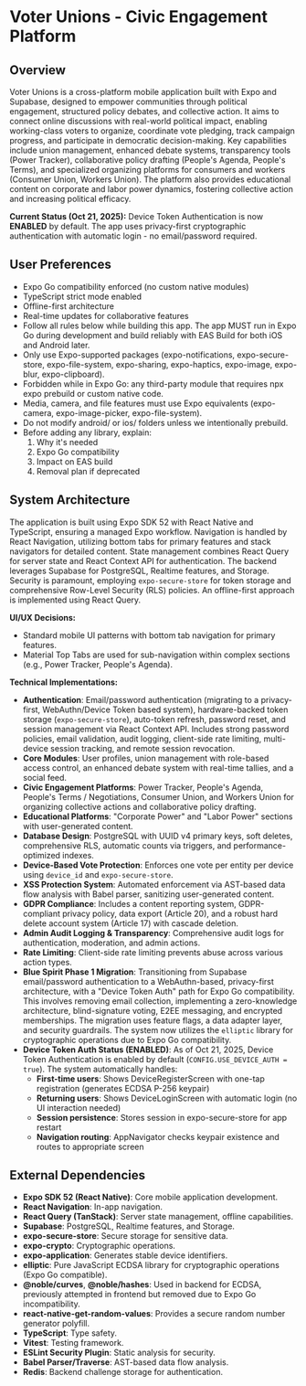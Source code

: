 # Voter Unions - Civic Engagement Platform

## Overview
Voter Unions is a cross-platform mobile application built with Expo and Supabase, designed to empower communities through political engagement, structured policy debates, and collective action. It aims to connect online discussions with real-world political impact, enabling working-class voters to organize, coordinate vote pledging, track campaign progress, and participate in democratic decision-making. Key capabilities include union management, enhanced debate systems, transparency tools (Power Tracker), collaborative policy drafting (People's Agenda, People's Terms), and specialized organizing platforms for consumers and workers (Consumer Union, Workers Union). The platform also provides educational content on corporate and labor power dynamics, fostering collective action and increasing political efficacy.

**Current Status (Oct 21, 2025):** Device Token Authentication is now **ENABLED** by default. The app uses privacy-first cryptographic authentication with automatic login - no email/password required.

## User Preferences
- Expo Go compatibility enforced (no custom native modules)
- TypeScript strict mode enabled
- Offline-first architecture
- Real-time updates for collaborative features
- Follow all rules below while building this app. The app MUST run in Expo Go during development and build reliably with EAS Build for both iOS and Android later.
- Only use Expo-supported packages (expo-notifications, expo-secure-store, expo-file-system, expo-sharing, expo-haptics, expo-image, expo-blur, expo-clipboard).
- Forbidden while in Expo Go: any third-party module that requires npx expo prebuild or custom native code.
- Media, camera, and file features must use Expo equivalents (expo-camera, expo-image-picker, expo-file-system).
- Do not modify android/ or ios/ folders unless we intentionally prebuild.
- Before adding any library, explain:
  1. Why it's needed
  2. Expo Go compatibility
  3. Impact on EAS build
  4. Removal plan if deprecated

## System Architecture
The application is built using Expo SDK 52 with React Native and TypeScript, ensuring a managed Expo workflow. Navigation is handled by React Navigation, utilizing bottom tabs for primary features and stack navigators for detailed content. State management combines React Query for server state and React Context API for authentication. The backend leverages Supabase for PostgreSQL, Realtime features, and Storage. Security is paramount, employing `expo-secure-store` for token storage and comprehensive Row-Level Security (RLS) policies. An offline-first approach is implemented using React Query.

**UI/UX Decisions:**
- Standard mobile UI patterns with bottom tab navigation for primary features.
- Material Top Tabs are used for sub-navigation within complex sections (e.g., Power Tracker, People's Agenda).

**Technical Implementations:**
- **Authentication**: Email/password authentication (migrating to a privacy-first, WebAuthn/Device Token based system), hardware-backed token storage (`expo-secure-store`), auto-token refresh, password reset, and session management via React Context API. Includes strong password policies, email validation, audit logging, client-side rate limiting, multi-device session tracking, and remote session revocation.
- **Core Modules**: User profiles, union management with role-based access control, an enhanced debate system with real-time tallies, and a social feed.
- **Civic Engagement Platforms**: Power Tracker, People's Agenda, People's Terms / Negotiations, Consumer Union, and Workers Union for organizing collective actions and collaborative policy drafting.
- **Educational Platforms**: "Corporate Power" and "Labor Power" sections with user-generated content.
- **Database Design**: PostgreSQL with UUID v4 primary keys, soft deletes, comprehensive RLS, automatic counts via triggers, and performance-optimized indexes.
- **Device-Based Vote Protection**: Enforces one vote per entity per device using `device_id` and `expo-secure-store`.
- **XSS Protection System**: Automated enforcement via AST-based data flow analysis with Babel parser, sanitizing user-generated content.
- **GDPR Compliance**: Includes a content reporting system, GDPR-compliant privacy policy, data export (Article 20), and a robust hard delete account system (Article 17) with cascade deletion.
- **Admin Audit Logging & Transparency**: Comprehensive audit logs for authentication, moderation, and admin actions.
- **Rate Limiting**: Client-side rate limiting prevents abuse across various action types.
- **Blue Spirit Phase 1 Migration**: Transitioning from Supabase email/password authentication to a WebAuthn-based, privacy-first architecture, with a "Device Token Auth" path for Expo Go compatibility. This involves removing email collection, implementing a zero-knowledge architecture, blind-signature voting, E2EE messaging, and encrypted memberships. The migration uses feature flags, a data adapter layer, and security guardrails. The system now utilizes the `elliptic` library for cryptographic operations due to Expo Go compatibility.
- **Device Token Auth Status (ENABLED)**: As of Oct 21, 2025, Device Token Authentication is enabled by default (`CONFIG.USE_DEVICE_AUTH = true`). The system automatically handles:
  - **First-time users**: Shows DeviceRegisterScreen with one-tap registration (generates ECDSA P-256 keypair)
  - **Returning users**: Shows DeviceLoginScreen with automatic login (no UI interaction needed)
  - **Session persistence**: Stores session in expo-secure-store for app restart
  - **Navigation routing**: AppNavigator checks keypair existence and routes to appropriate screen

## External Dependencies
- **Expo SDK 52 (React Native)**: Core mobile application development.
- **React Navigation**: In-app navigation.
- **React Query (TanStack)**: Server state management, offline capabilities.
- **Supabase**: PostgreSQL, Realtime features, and Storage.
- **expo-secure-store**: Secure storage for sensitive data.
- **expo-crypto**: Cryptographic operations.
- **expo-application**: Generates stable device identifiers.
- **elliptic**: Pure JavaScript ECDSA library for cryptographic operations (Expo Go compatible).
- **@noble/curves**, **@noble/hashes**: Used in backend for ECDSA, previously attempted in frontend but removed due to Expo Go incompatibility.
- **react-native-get-random-values**: Provides a secure random number generator polyfill.
- **TypeScript**: Type safety.
- **Vitest**: Testing framework.
- **ESLint Security Plugin**: Static analysis for security.
- **Babel Parser/Traverse**: AST-based data flow analysis.
- **Redis**: Backend challenge storage for authentication.